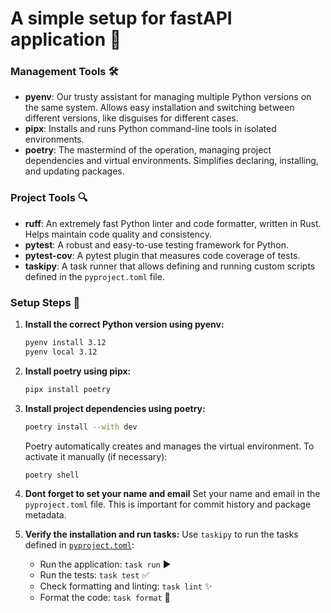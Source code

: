 # A simple setup for fastAPI application 🐍 

### Management Tools 🛠️

*   **pyenv**: Our trusty assistant for managing multiple Python versions on the same system. Allows easy installation and switching between different versions, like disguises for different cases.
*   **pipx**: Installs and runs Python command-line tools in isolated environments.
*   **poetry**: The mastermind of the operation, managing project dependencies and virtual environments. Simplifies declaring, installing, and updating packages.

### Project Tools 🔍

*   **ruff**: An extremely fast Python linter and code formatter, written in Rust. Helps maintain code quality and consistency.
*   **pytest**: A robust and easy-to-use testing framework for Python.
*   **pytest-cov**: A pytest plugin that measures code coverage of tests.
*   **taskipy**: A task runner that allows defining and running custom scripts defined in the `pyproject.toml` file.

### Setup Steps 👣

1.  **Install the correct Python version using pyenv:**
    ```bash
    pyenv install 3.12
    pyenv local 3.12
    ```

2.  **Install poetry using pipx:**
    ```bash
    pipx install poetry
    ```

3.  **Install project dependencies using poetry:**
    ```bash
    poetry install --with dev
    ```
    Poetry automatically creates and manages the virtual environment. To activate it manually (if necessary):
    ```bash
    poetry shell
    ```

4. **Dont forget to set your name and email**
    Set your name and email in the `pyproject.toml` file. This is important for commit history and package metadata.

5.  **Verify the installation and run tasks:**
    Use `taskipy` to run the tasks defined in [`pyproject.toml`](pyproject.toml):
    *   Run the application: `task run` ▶️
    *   Run the tests: `task test` ✅
    *   Check formatting and linting: `task lint` ✨
    *   Format the code: `task format` 🎨